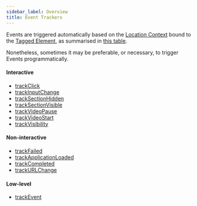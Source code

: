```yaml
---
sidebar_label: Overview
title: Event Trackers
---
```


Events are triggered automatically based on the [Location Context](/taxonomy/reference/location-contexts/overview.md) bound to the [Tagged Element](/tracking/core-concepts/tagging.md#tagged-elements), as summarised in [this table](/tracking/api-reference/locationTaggers/tagLocation.md#events).

Nonetheless, sometimes it may be preferable, or necessary, to trigger Events programmatically.

#### Interactive
- [trackClick](/tracking/api-reference/eventTrackers/trackClick.md)
- [trackInputChange](/tracking/api-reference/eventTrackers/trackInputChange.md)
- [trackSectionHidden](/tracking/api-reference/eventTrackers/trackSectionHidden.md)
- [trackSectionVisible](/tracking/api-reference/eventTrackers/trackSectionVisible.md)
- [trackVideoPause](/tracking/api-reference/eventTrackers/trackVideoPause.md)
- [trackVideoStart](/tracking/api-reference/eventTrackers/trackVideoStart.md)
- [trackVisibility](/tracking/api-reference/eventTrackers/trackVisibility.md)

#### Non-interactive
- [trackFailed](/tracking/api-reference/eventTrackers/trackFailed.md)
- [trackApplicationLoaded](/tracking/api-reference/eventTrackers/trackApplicationLoaded.md)
- [trackCompleted](/tracking/api-reference/eventTrackers/trackCompleted.md)
- [trackURLChange](/tracking/api-reference/eventTrackers/trackURLChange.md)

#### Low-level
- [trackEvent](/tracking/api-reference/eventTrackers/trackEvent.md)
